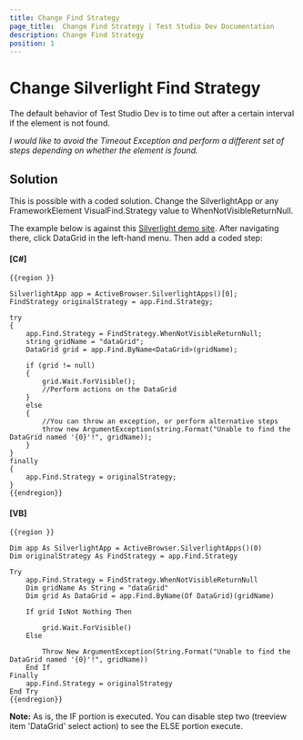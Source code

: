 ```yaml
---
title: Change Find Strategy
page_title:  Change Find Strategy | Test Studio Dev Documentation
description: Change Find Strategy
position: 1
---
```

# Change Silverlight Find Strategy #

The default behavior of Test Studio Dev is to time out after a certain interval if the element is not found.

*I would like to avoid the Timeout Exception and perform a different set of steps depending on whether the element is found.*

## Solution ##

This is possible with a coded solution. Change the SilverlightApp or any FrameworkElement VisualFind.Strategy value to WhenNotVisibleReturnNull.

The example below is against this <a href="http://www.silverlight.net/content/samples/sl4/toolkitcontrolsamples/run/default.html" target="_blank">Silverlight demo site</a>. After navigating there, click DataGrid in the left-hand menu. Then add a coded step:

#### __[C#]__

    {{region }}

    SilverlightApp app = ActiveBrowser.SilverlightApps()[0];
    FindStrategy originalStrategy = app.Find.Strategy;
    
    try
    {
        app.Find.Strategy = FindStrategy.WhenNotVisibleReturnNull;
        string gridName = "dataGrid";
        DataGrid grid = app.Find.ByName<DataGrid>(gridName);
        
        if (grid != null)
        {
            grid.Wait.ForVisible();
            //Perform actions on the DataGrid
        }
        else   
        {
            //You can throw an exception, or perform alternative steps
            throw new ArgumentException(string.Format("Unable to find the DataGrid named '{0}'!", gridName));
        }
    }
    finally
    {
        app.Find.Strategy = originalStrategy;
    }
    {{endregion}}

#### __[VB]__

    {{region }}

    Dim app As SilverlightApp = ActiveBrowser.SilverlightApps()(0)
    Dim originalStrategy As FindStrategy = app.Find.Strategy
    
    Try
        app.Find.Strategy = FindStrategy.WhenNotVisibleReturnNull
        Dim gridName As String = "dataGrid"
        Dim grid As DataGrid = app.Find.ByName(Of DataGrid)(gridName)
    
        If grid IsNot Nothing Then
        
            grid.Wait.ForVisible()
        Else
        
            Throw New ArgumentException(String.Format("Unable to find the DataGrid named '{0}'!", gridName))
        End If
    Finally
        app.Find.Strategy = originalStrategy
    End Try
    {{endregion}}

**Note:** As is, the IF portion is executed. You can disable step two (treeview item 'DataGrid' select action) to see the ELSE portion execute.
